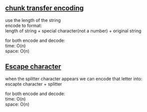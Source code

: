 ## [chunk transfer encoding](https://en.wikipedia.org/wiki/Chunked_transfer_encoding)
use the length of the string<br>
encode to format:<br>
length of string + special character(not a number) + original string

for both encode and decode:<br>
time: O(n)<br>
space: O(n)
## [Escape character](https://en.wikipedia.org/wiki/Escape_character)
when the splitter character appears we can encode that letter into:<br>
escapte character + splitter

for both encode and decode:<br>
time: O(n)<br>
space: O(n)


